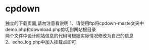 # cpdown
独立的下载页面,请勿注意看说明
1、请使用ftp将cpdown-maste文夹中demo.php和download.php剪切到网站根目录    
两个文件中设计网站信息的代码可根据实际情况修改为自己的信息   
2、echo_log.php中加入<?php doAction('down_log',$logid); ?>挂载点即可
